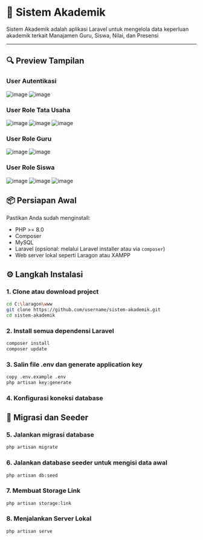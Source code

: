 # 📘 Sistem Akademik


Sistem Akademik adalah aplikasi Laravel untuk mengelola data keperluan akademik terkait Manajamen Guru, Siswa, Nilai, dan Presensi

---

## 🔍 Preview Tampilan
### User Autentikasi
![image](https://github.com/user-attachments/assets/9ef87a6e-664d-45e8-ad26-745b475165b4)
![image](https://github.com/user-attachments/assets/81c38f82-bdaf-461d-97e4-fcc113e9571d)

### User Role Tata Usaha
![image](https://github.com/user-attachments/assets/4158d47d-8abc-4e9d-ba99-02f64d647ad8)
![image](https://github.com/user-attachments/assets/df467e53-f8c4-46cf-a52b-20899f3e69f9)
![image](https://github.com/user-attachments/assets/ffd5ccda-b57e-4b7a-b7c0-e4b055430d74)



### User Role Guru
![image](https://github.com/user-attachments/assets/10ce176e-e58d-499d-9293-cc0ad9cfbbbd)
![image](https://github.com/user-attachments/assets/5dc3b624-9ed8-4446-ad6b-f80a2666edd3)



### User Role Siswa
![image](https://github.com/user-attachments/assets/4b323357-4cd2-4cf2-b1ec-8fb88576cf75)
![image](https://github.com/user-attachments/assets/082f0d72-d4c1-4f97-8d5c-13f0bc596170)
![image](https://github.com/user-attachments/assets/b027182b-d242-4185-8040-47bfbf162546)



## 📦 Persiapan Awal

Pastikan Anda sudah menginstall:

- PHP >= 8.0
- Composer
- MySQL
- Laravel (opsional: melalui Laravel installer atau via `composer`)
- Web server lokal seperti Laragon atau XAMPP


## ⚙️ Langkah Instalasi

### 1. Clone atau download project

```bash
cd C:\laragon\www
git clone https://github.com/username/sistem-akademik.git
cd sistem-akademik
```

### 2. Install semua dependensi Laravel
```bash
composer install
composer update
```

### 3. Salin file .env dan generate application key
```bash
copy .env.example .env
php artisan key:generate
```

### 4. Konfigurasi koneksi database

## 🧱 Migrasi dan Seeder

### 5. Jalankan migrasi database
```bash
php artisan migrate
```

### 6.  Jalankan database seeder untuk mengisi data awal
```bash
php artisan db:seed
```

### 7. Membuat Storage Link
```bash
php artisan storage:link
```

### 8. Menjalankan Server Lokal
```bash
php artisan serve
```

